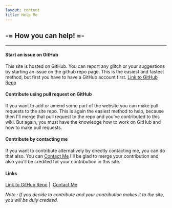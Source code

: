 ```yaml
---
layout: content
title: Help Me
---
```

## -= How you can help! =-
***

#### Start an issue on GitHub

This site is hosted on GitHub. You can report any glitch or your suggestions by starting an issue on the github repo page. This is the easiest and fastest method, but first you have to have a GitHub account first. <a href="https://github.com/wiki-ohys/wiki-ohys.github.io" target="_blank">Link to GitHub Repo</a>
#### Contribute using pull request on GitHub

If you want to add or amend some part of the website you can make pull requests to the site repo. This is again the easiest method to help, because then I'll merge that pull request to the repo and you've contributed to this wiki. But again, you must have the knowledge how to work on GitHub and how to make pull requests.

#### Contribute by contacting me

If you want to contribute alternatively by directly contacting me, you can do that also. You can <a href="https://twisthead.github.io/contact" target="_blank">Contact Me</a> I'll be glad to merge your contribution and also you'll be credited for your contribution in this site.


#### Links

<a href="https://github.com/wiki-ohys/wiki-ohys.github.io" target="_blank">Link to GitHub Repo</a> |  <a href="https://twisthead.github.io/contact" target="_blank">Contact Me</a>
  
_Note : If you decide to contribute and your contribution makes it to the site, you will be duly credited._